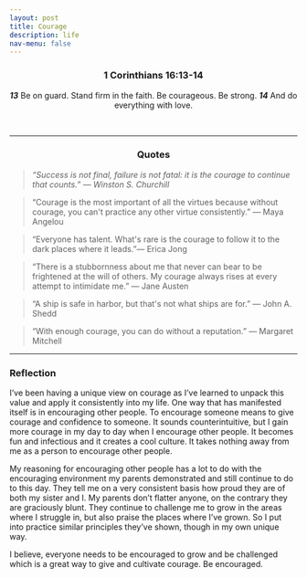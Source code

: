 ```yaml
---
layout: post
title: Courage
description: life
nav-menu: false
---
```


<center> <h3> 1 Corinthians 16:13-14 </h3>

<b><i>13</i></b> Be on guard. Stand firm in the faith. Be courageous. Be strong. <b><i>14</i></b> And do everything with love. </center> <br>

<hr>

<center><h3>Quotes</h3></center>

> *“Success is not final, failure is not fatal: it is the courage to continue that counts.” ― Winston S. Churchill*

> “Courage is the most important of all the virtues because without courage, you can't practice any other virtue consistently.” ― Maya Angelou 

> “Everyone has talent. What's rare is the courage to follow it to the dark places where it leads.”― Erica Jong 

> “There is a stubbornness about me that never can bear to be frightened at the will of others. My courage always rises at every attempt to intimidate me.” ― Jane Austen

> “A ship is safe in harbor, but that's not what ships are for.” ― John A. Shedd 

> “With enough courage, you can do without a reputation.” ― Margaret Mitchell 

<hr>

### Reflection
I’ve been having a unique view on courage as I’ve learned to unpack this value and apply it consistently into my life. One way that has manifested itself is in encouraging other people. To encourage someone means to give courage and confidence to someone. It sounds counterintuitive, but I gain more courage in my day to day when I encourage other people. It becomes fun and infectious and it creates a cool culture. It takes nothing away from me as a person to encourage other people. 

My reasoning for encouraging other people has a lot to do with the encouraging environment my parents demonstrated and still continue to do to this day. They tell me on a very consistent basis how proud they are of both my sister and I. My parents don’t flatter anyone, on the contrary they are graciously blunt. They continue to challenge me to grow in the areas where I struggle in, but also praise the places where I’ve grown. So I put into practice similar principles they’ve shown, though in my own unique way. 

I believe, everyone needs to be encouraged to grow and be challenged which is a great way to give and cultivate courage. Be encouraged.